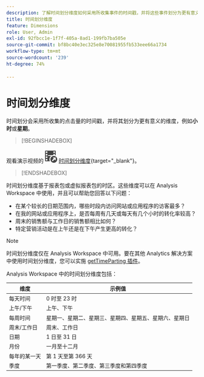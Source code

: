 ```yaml
---
description: 了解时间划分维度如何采用所收集事件的时间戳，并将这些事件划分为更有意义的维度，例如每天时间或每周时间。
title: 时间划分维度
feature: Dimensions
role: User, Admin
exl-id: 92fbcc1e-1f7f-405a-8ad1-199fb7ba505e
source-git-commit: bf8bc40e3ec325e8e70081955fb533eee66a1734
workflow-type: tm+mt
source-wordcount: '239'
ht-degree: 74%

---
```


# 时间划分维度

时间划分会采用所收集的点击量的时间戳，并将其划分为更有意义的维度，例如&#x200B;**小时**&#x200B;或&#x200B;**星期**。


>[!BEGINSHADEBOX]

观看演示视频的![VideoCheckedOut](/help/assets/icons/VideoCheckedOut.svg) [时间划分维度](https://video.tv.adobe.com/v/41460?quality=12&learn=on&captions=chi_hans){target="_blank"}。

>[!ENDSHADEBOX]


时间划分维度基于报表包或虚拟报表包的时区。这些维度可以在 Analysis Workspace 中使用，并且可以帮助您回答以下问题：

* 在某个较长的日期范围内，哪些时段内访问网站或应用程序的访客最多？
* 在我的网站或应用程序上，是否每周有几天或每天有几个小时的转化率较高？
* 周末的销售额与工作日的销售额相比如何？
* 特定营销活动是在上午还是在下午产生更高的转化？

>[!NOTE]
>
>时间划分维度仅在 Analysis Workspace 中可用。要在其他 Analytics 解决方案中使用时间划分维度，您可以实施 [getTimeParting 插件](https://experienceleague.adobe.com/docs/analytics/implementation/vars/plugins/gettimeparting.html?lang=zh-Hans)。

Analysis Workspace 中的时间划分维度包括：

| 维度 | 示例值 |
| --- | --- |
| 每天时间 | 0 时至 23 时 |
| 上午/下午 | 上午、下午 |
| 每周时间 | 星期一、星期二、星期三、星期四、星期五、星期六、星期日 |
| 周末/工作日 | 周末、工作日 |
| 日期 | 1 日至 31 日 |
| 月份 | 一月至十二月 |
| 每年的某一天 | 第 1 天至第 366 天 |
| 季度 | 第一季度、第二季度、第三季度和第四季度 |

